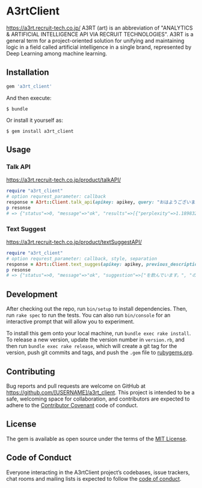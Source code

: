 # A3rtClient
https://a3rt.recruit-tech.co.jp/
A3RT (art) is an abbreviation of "ANALYTICS & ARTIFICIAL INTELLIGENCE API VIA RECRUIT TECHNOLOGIES".
A3RT is a general term for a project-oriented solution for unifying and maintaining logic in a field called artificial intelligence in a single brand, represented by Deep Learning among machine learning.


## Installation

```ruby
gem 'a3rt_client'
```

And then execute:

    $ bundle

Or install it yourself as:

    $ gem install a3rt_client

## Usage

### Talk API
https://a3rt.recruit-tech.co.jp/product/talkAPI/

```ruby
require "a3rt_client"
# option requrest_parameter: callback
response = A3rt::Client.talk_api(apikey: apikey, query: "おはようございます")
p resonse
# => {"status"=>0, "message"=>"ok", "results"=>[{"perplexity"=>1.189832892522537, "reply"=>"今日も暑いですね"}]}
```

### Text Suggest
https://a3rt.recruit-tech.co.jp/product/textSuggestAPI/

```ruby
require "a3rt_client"
# option requrest_parameter: callback, style, separation
response = A3rt::Client.text_sugges(apikey: apikey, previous_description: "水")
p resonse
# => {"status"=>0, "message"=>"ok", "suggestion"=>["を飲んでいます。", "の下にいる象たちの顔が見えています。", "の中に入れられています。"]}
```

## Development

After checking out the repo, run `bin/setup` to install dependencies. Then, run `rake spec` to run the tests. You can also run `bin/console` for an interactive prompt that will allow you to experiment.

To install this gem onto your local machine, run `bundle exec rake install`. To release a new version, update the version number in `version.rb`, and then run `bundle exec rake release`, which will create a git tag for the version, push git commits and tags, and push the `.gem` file to [rubygems.org](https://rubygems.org).

## Contributing

Bug reports and pull requests are welcome on GitHub at https://github.com/[USERNAME]/a3rt_client. This project is intended to be a safe, welcoming space for collaboration, and contributors are expected to adhere to the [Contributor Covenant](http://contributor-covenant.org) code of conduct.

## License

The gem is available as open source under the terms of the [MIT License](https://opensource.org/licenses/MIT).

## Code of Conduct

Everyone interacting in the A3rtClient project’s codebases, issue trackers, chat rooms and mailing lists is expected to follow the [code of conduct](https://github.com/[USERNAME]/a3rt_client/blob/master/CODE_OF_CONDUCT.md).
